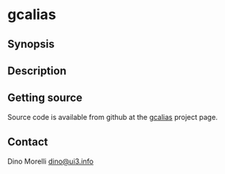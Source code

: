 # gcalias


## Synopsis


## Description


## Getting source

Source code is available from github at the [gcalias](https://github.com/dino-/gcalias) project page.


## Contact

Dino Morelli <dino@ui3.info>
